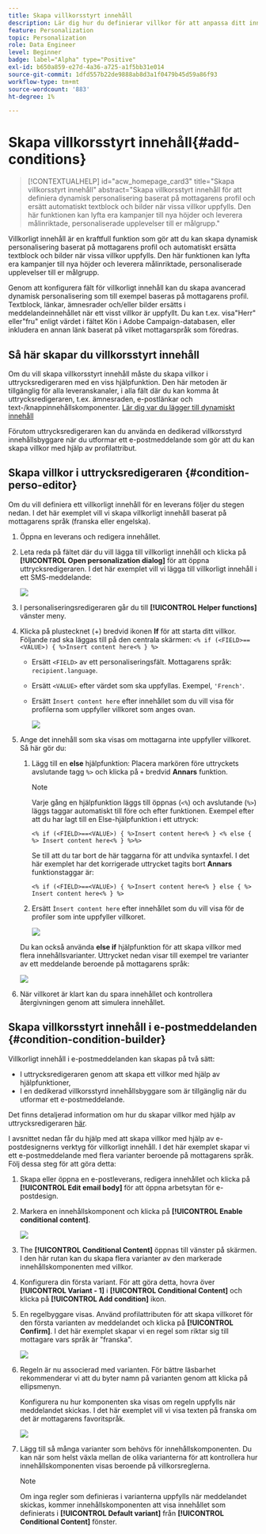 ```yaml
---
title: Skapa villkorsstyrt innehåll
description: Lär dig hur du definierar villkor för att anpassa ditt innehåll i Adobe Campaign webbgränssnitt
feature: Personalization
topic: Personalization
role: Data Engineer
level: Beginner
badge: label="Alpha" type="Positive"
exl-id: b650a859-e27d-4a36-a725-a1f5bb31e014
source-git-commit: 1dfd557b22de9888ab8d3a1f0479b45d59a86f93
workflow-type: tm+mt
source-wordcount: '883'
ht-degree: 1%

---
```


# Skapa villkorsstyrt innehåll{#add-conditions}

>[!CONTEXTUALHELP]
>id="acw_homepage_card3"
>title="Skapa villkorsstyrt innehåll"
>abstract="Skapa villkorsstyrt innehåll för att definiera dynamisk personalisering baserat på mottagarens profil och ersätt automatiskt textblock och bilder när vissa villkor uppfylls. Den här funktionen kan lyfta era kampanjer till nya höjder och leverera målinriktade, personaliserade upplevelser till er målgrupp."

Villkorligt innehåll är en kraftfull funktion som gör att du kan skapa dynamisk personalisering baserat på mottagarens profil och automatiskt ersätta textblock och bilder när vissa villkor uppfylls. Den här funktionen kan lyfta era kampanjer till nya höjder och leverera målinriktade, personaliserade upplevelser till er målgrupp.

Genom att konfigurera fält för villkorligt innehåll kan du skapa avancerad dynamisk personalisering som till exempel baseras på mottagarens profil. Textblock, länkar, ämnesrader och/eller bilder ersätts i meddelandeinnehållet när ett visst villkor är uppfyllt. Du kan t.ex. visa&quot;Herr&quot; eller&quot;fru&quot; enligt värdet i fältet Kön i Adobe Campaign-databasen, eller inkludera en annan länk baserat på vilket mottagarspråk som föredras.

## Så här skapar du villkorsstyrt innehåll

Om du vill skapa villkorsstyrt innehåll måste du skapa villkor i uttrycksredigeraren med en viss hjälpfunktion. Den här metoden är tillgänglig för alla leveranskanaler, i alla fält där du kan komma åt uttrycksredigeraren, t.ex. ämnesraden, e-postlänkar och text-/knappinnehållskomponenter. [Lär dig var du lägger till dynamiskt innehåll](gs-personalization.md/#access)

Förutom uttrycksredigeraren kan du använda en dedikerad villkorsstyrd innehållsbyggare när du utformar ett e-postmeddelande som gör att du kan skapa villkor med hjälp av profilattribut.

## Skapa villkor i uttrycksredigeraren {#condition-perso-editor}

Om du vill definiera ett villkorligt innehåll för en leverans följer du stegen nedan. I det här exemplet vill vi skapa villkorligt innehåll baserat på mottagarens språk (franska eller engelska).

1. Öppna en leverans och redigera innehållet.

1. Leta reda på fältet där du vill lägga till villkorligt innehåll och klicka på **[!UICONTROL Open personalization dialog]** för att öppna uttrycksredigeraren. I det här exemplet vill vi lägga till villkorligt innehåll i ett SMS-meddelande:

   ![](assets/open-perso-editor-sms.png)

1. I personaliseringsredigeraren går du till **[!UICONTROL Helper functions]** vänster meny.

1. Klicka på plustecknet (+) bredvid ikonen **If** för att starta ditt villkor. Följande rad ska läggas till på den centrala skärmen:
   `<% if (<FIELD>==<VALUE>) { %>Insert content here<% } %>`

   * Ersätt `<FIELD>` av ett personaliseringsfält. Mottagarens språk: `recipient.language`.
   * Ersätt `<VALUE>` efter värdet som ska uppfyllas. Exempel, `'French'`.
   * Ersätt `Ìnsert content here` efter innehållet som du vill visa för profilerna som uppfyller villkoret som anges ovan.

     ![](assets/condition-sample1.png)

1. Ange det innehåll som ska visas om mottagarna inte uppfyller villkoret. Så här gör du:

   1. Lägg till en **else** hjälpfunktion: Placera markören före uttryckets avslutande tagg `%>` och klicka på `+` bredvid **Annars** funktion.

      >[!NOTE]
      >
      >Varje gång en hjälpfunktion läggs till öppnas (`<%`) och avslutande (`%>`) läggs taggar automatiskt till före och efter funktionen. Exempel efter att du har lagt till en Else-hjälpfunktion i ett uttryck:
      >
      >`<% if (<FIELD>==<VALUE>) { %>Insert content here<% } <% else { %> Insert content here<% } %>%>`
      >
      >Se till att du tar bort de här taggarna för att undvika syntaxfel. I det här exemplet har det korrigerade uttrycket tagits bort **Annars** funktionstaggar är:
      >
      >`<% if (<FIELD>==<VALUE>) { %>Insert content here<% } else { %> Insert content here<% } %>`

   1. Ersätt `Ìnsert content here` efter innehållet som du vill visa för de profiler som inte uppfyller villkoret.

      ![](assets/condition-sample2.png)

   Du kan också använda **else if** hjälpfunktion för att skapa villkor med flera innehållsvarianter. Uttrycket nedan visar till exempel tre varianter av ett meddelande beroende på mottagarens språk:

   ![](assets/condition-sample3.png)

1. När villkoret är klart kan du spara innehållet och kontrollera återgivningen genom att simulera innehållet.

## Skapa villkorsstyrt innehåll i e-postmeddelanden  {#condition-condition-builder}

Villkorligt innehåll i e-postmeddelanden kan skapas på två sätt:
* I uttrycksredigeraren genom att skapa ett villkor med hjälp av hjälpfunktioner,
* I en dedikerad villkorsstyrd innehållsbyggare som är tillgänglig när du utformar ett e-postmeddelande.

Det finns detaljerad information om hur du skapar villkor med hjälp av uttrycksredigeraren [här](#condition-perso-editor).

I avsnittet nedan får du hjälp med att skapa villkor med hjälp av e-postdesignerns verktyg för villkorligt innehåll. I det här exemplet skapar vi ett e-postmeddelande med flera varianter beroende på mottagarens språk. Följ dessa steg för att göra detta:

1. Skapa eller öppna en e-postleverans, redigera innehållet och klicka på **[!UICONTROL Edit email body]** för att öppna arbetsytan för e-postdesign.

1. Markera en innehållskomponent och klicka på **[!UICONTROL Enable conditional content]**.

   ![](assets/condition-email-enable.png)

1. The **[!UICONTROL Conditional Content]** öppnas till vänster på skärmen. I den här rutan kan du skapa flera varianter av den markerade innehållskomponenten med villkor.

1. Konfigurera din första variant. För att göra detta, hovra över **[!UICONTROL Variant - 1]** i **[!UICONTROL Conditional Content]** och klicka på **[!UICONTROL Add condition]** ikon.

1. En regelbyggare visas. Använd profilattributen för att skapa villkoret för den första varianten av meddelandet och klicka på **[!UICONTROL Confirm]**. I det här exemplet skapar vi en regel som riktar sig till mottagare vars språk är &quot;franska&quot;.

   ![](assets/condition-email-rule.png)

1. Regeln är nu associerad med varianten. För bättre läsbarhet rekommenderar vi att du byter namn på varianten genom att klicka på ellipsmenyn.

   Konfigurera nu hur komponenten ska visas om regeln uppfylls när meddelandet skickas. I det här exemplet vill vi visa texten på franska om det är mottagarens favoritspråk.

   ![](assets/condition-email-variant1.png)

1. Lägg till så många varianter som behövs för innehållskomponenten. Du kan när som helst växla mellan de olika varianterna för att kontrollera hur innehållskomponenten visas beroende på villkorsreglerna.

   >[!NOTE]
   >Om inga regler som definieras i varianterna uppfylls när meddelandet skickas, kommer innehållskomponenten att visa innehållet som definierats i **[!UICONTROL Default variant]** från **[!UICONTROL Conditional Content]** fönster.
